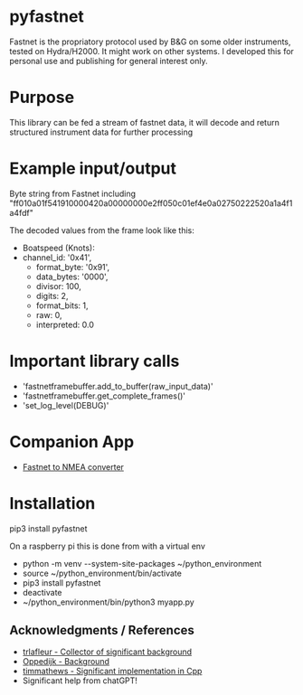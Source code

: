 # pyfastnet
Fastnet is the propriatory protocol used by B&G on some older instruments, tested on Hydra/H2000. It might work on other systems. I developed this for personal use and publishing for general interest only. 

# Purpose
This library can be fed a stream of fastnet data, it will decode and return structured instrument data for further processing

# Example input/output
Byte string from Fastnet including "ff010a01f541910000420a00000000e2ff050c01ef4e0a02750222520a1a4f1a4fdf"

The decoded values from the frame look like this:

- Boatspeed (Knots): 
- channel_id: '0x41', 
	- format_byte: '0x91', 
	- data_bytes: '0000', 
	- divisor: 100, 
	- digits: 2, 
	- format_bits: 1, 
	- raw: 0, 
	- interpreted: 0.0



# Important library calls
- 'fastnetframebuffer.add_to_buffer(raw_input_data)'
- 'fastnetframebuffer.get_complete_frames()'
- 'set_log_level(DEBUG)'

# Companion App
- [Fastnet to NMEA converter](https://github.com/ghotihook/FN2IP) 

# Installation
pip3 install pyfastnet

On a raspberry pi this is done from with a virtual env
- python -m venv --system-site-packages ~/python_environment
- source ~/python_environment/bin/activate
- pip3 install pyfastnet
- deactivate
- ~/python_environment/bin/python3 myapp.py 



## Acknowledgments / References

- [trlafleur - Collector of significant background](https://github.com/trlafleur) 
- [Oppedijk - Background](https://www.oppedijk.com/bandg/fastnet.html)
- [timmathews - Significant implementation in Cpp](https://github.com/timmathews/bg-fastnet-driver)
- Significant help from chatGPT!